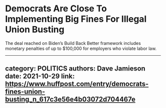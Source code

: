 # Democrats Are Close To Implementing Big Fines For Illegal Union Busting

The deal reached on Biden’s Build Back Better framework includes monetary penalties of up to $100,000 for employers who violate labor law.

---
category: POLITICS
authors: Dave Jamieson
date: 2021-10-29
link: https://www.huffpost.com/entry/democrats-fines-union-busting_n_617c3e56e4b03072d704467e
---
